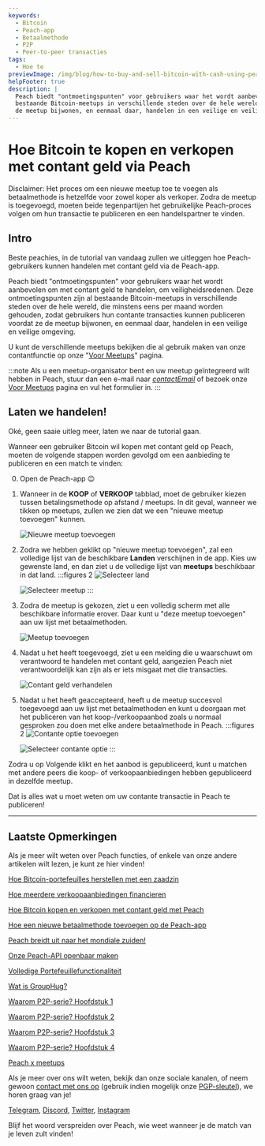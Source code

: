 ```yaml
---
keywords:
  - Bitcoin
  - Peach-app
  - Betaalmethode
  - P2P
  - Peer-to-peer transacties
tags:
  - Hoe te
previewImage: /img/blog/how-to-buy-and-sell-bitcoin-with-cash-using-peach/teaser.jpg
helpFooter: true
description: |
  Peach biedt "ontmoetingspunten" voor gebruikers waar het wordt aanbevolen om met contant geld te handelen, om veiligheidsredenen. Deze ontmoetingspunten zijn al
  bestaande Bitcoin-meetups in verschillende steden over de hele wereld, die minstens eens per maand worden gehouden, zodat gebruikers hun contante transacties kunnen publiceren voordat ze
  de meetup bijwonen, en eenmaal daar, handelen in een veilige en veilige omgeving.
---
```


# Hoe Bitcoin te kopen en verkopen met contant geld via Peach

Disclaimer: Het proces om een nieuwe meetup toe te voegen als betaalmethode is hetzelfde voor zowel koper als verkoper. Zodra de meetup is toegevoegd, moeten beide
tegenpartijen het gebruikelijke Peach-proces volgen om hun transactie te publiceren en een handelspartner te vinden.

## Intro

Beste peachies, in de tutorial van vandaag zullen we uitleggen hoe Peach-gebruikers kunnen handelen met contant geld via de Peach-app.

Peach biedt "ontmoetingspunten" voor gebruikers waar het wordt aanbevolen om met contant geld te handelen, om veiligheidsredenen. Deze ontmoetingspunten zijn al
bestaande Bitcoin-meetups in verschillende steden over de hele wereld, die minstens eens per maand worden gehouden, zodat gebruikers hun contante transacties kunnen publiceren voordat ze
de meetup bijwonen, en eenmaal daar, handelen in een veilige en veilige omgeving.

U kunt de verschillende meetups bekijken die al gebruik maken van onze contantfunctie op onze "[Voor Meetups](/for-meetups/)" pagina.

:::note
Als u een meetup-organisator bent en uw meetup geïntegreerd wilt hebben in Peach, stuur dan een e-mail naar [$contactEmail$](mailto:$contactEmail$) of bezoek
onze [Voor Meetups](/for-meetups/) pagina en vul het formulier in.
:::

## Laten we handelen!

Oké, geen saaie uitleg meer, laten we naar de tutorial gaan.

Wanneer een gebruiker Bitcoin wil kopen met contant geld op Peach, moeten de volgende stappen worden gevolgd om een aanbieding te publiceren en een match te vinden:

0. Open de Peach-app 😉

1. Wanneer in de **KOOP** of **VERKOOP** tabblad, moet de gebruiker kiezen tussen betalingsmethode op afstand / meetups. In dit geval, wanneer we tikken op
   meetups, zullen we zien dat we een "nieuwe meetup toevoegen" kunnen.

    ![Nieuwe meetup toevoegen](/img/blog/how-to-buy-and-sell-bitcoin-with-cash-using-peach/add-new-meetup.png)

2. Zodra we hebben geklikt op "nieuwe meetup toevoegen", zal een volledige lijst van de beschikbare **Landen** verschijnen in de app. Kies uw gewenste land, en
   dan ziet u de volledige lijst van **meetups** beschikbaar in dat land.
   :::figures 2
   ![Selecteer land](/img/blog/how-to-buy-and-sell-bitcoin-with-cash-using-peach/select-country.png)

   ![Selecteer meetup](/img/blog/how-to-buy-and-sell-bitcoin-with-cash-using-peach/select-meetup.png)
   :::

3. Zodra de meetup is gekozen, ziet u een volledig scherm met alle beschikbare informatie erover. Daar kunt u "deze meetup toevoegen"
   aan uw lijst met betaalmethoden.

    ![Meetup toevoegen](/img/blog/how-to-buy-and-sell-bitcoin-with-cash-using-peach/add-meetup.png)

4. Nadat u het heeft toegevoegd, ziet u een melding die u waarschuwt om verantwoord te handelen met contant geld, aangezien Peach niet verantwoordelijk kan zijn als er iets misgaat met die transacties.

    ![Contant geld verhandelen](/img/blog/how-to-buy-and-sell-bitcoin-with-cash-using-peach/trading-cash.png)

5. Nadat u het heeft geaccepteerd, heeft u de meetup succesvol toegevoegd aan uw lijst met betaalmethoden en kunt u doorgaan met het publiceren
   van het koop-/verkoopaanbod zoals u normaal gesproken zou doen met elke andere betaalmethode in Peach.
   :::figures 2
   ![Contante optie toevoegen](/img/blog/how-to-buy-and-sell-bitcoin-with-cash-using-peach/add-cash-option.png)

   ![Selecteer contante optie](/img/blog/how-to-buy-and-sell-bitcoin-with-cash-using-peach/select-cash-option.png)
   :::

Zodra u op Volgende klikt en het aanbod is gepubliceerd, kunt u matchen met andere peers die koop- of verkoopaanbiedingen hebben gepubliceerd in dezelfde meetup.

Dat is alles wat u moet weten om uw contante transactie in Peach te publiceren!

---

## Laatste Opmerkingen

Als je meer wilt weten over Peach functies, of enkele van onze andere artikelen wilt lezen, je kunt ze hier vinden!

[Hoe Bitcoin-portefeuilles herstellen met een zaadzin](https://peachbitcoin.com/nl/blog/how-to-restore-peach-wallet/)

[Hoe meerdere verkoopaanbiedingen financieren](https://peachbitcoin.com/nl/blog/funding-multiple-sell-offers/)

[Hoe Bitcoin kopen en verkopen met contant geld met Peach](https://peachbitcoin.com/nl/blog/how-to-buy-and-sell-bitcoin-with-cash-using-peach/)

[Hoe een nieuwe betaalmethode toevoegen op de Peach-app](https://peachbitcoin.com/nl/blog/how-to-add-a-payment-method/)

[Peach breidt uit naar het mondiale zuiden!](https://peachbitcoin.com/nl/blog/peach-expands-to-the-global-south/)

[Onze Peach-API openbaar maken](https://peachbitcoin.com/nl/blog/making-our-peach-api-public/)

[Volledige Portefeuillefunctionaliteit](https://peachbitcoin.com/nl/blog/full-wallet-functionality/)

[Wat is GroupHug?](https://peachbitcoin.com/nl/blog/group-hug/)

[Waarom P2P-serie? Hoofdstuk 1](https://peachbitcoin.com/nl/blog/why-p2p-chapter-1/)

[Waarom P2P-serie? Hoofdstuk 2](https://peachbitcoin.com/nl/blog/why-p2p-chapter-2/)

[Waarom P2P-serie? Hoofdstuk 3](https://peachbitcoin.com/nl/blog/why-p2p-chapter-3-circular-economies/)

[Waarom P2P-serie? Hoofdstuk 4](https://peachbitcoin.com/nl/blog/why-p2p-chapter-4-chains-of-trust/)

[Peach x meetups](https://peachbitcoin.com/nl/blog/peach-for-meetups/)

Als je meer over ons wilt weten, bekijk dan onze sociale kanalen, of neem gewoon [contact met ons op](mailto:hello@peachbitcoin.com) (gebruik indien mogelijk onze [PGP-sleutel](https://keys.openpgp.org/vks/v1/by-fingerprint/48339A19645E2E53488E0E5479E1B270FACD1BD2)), we horen graag van je!

[Telegram](https://t.me/+GkOW1J-ixBBkZWRk), [Discord](https://discord.gg/ypeHz3SW54), [Twitter](https://twitter.com/peachbitcoin), [Instagram](https://instagram.com/peachbitcoin)

Blijf het woord verspreiden over Peach, wie weet wanneer je de match van je leven zult vinden!

